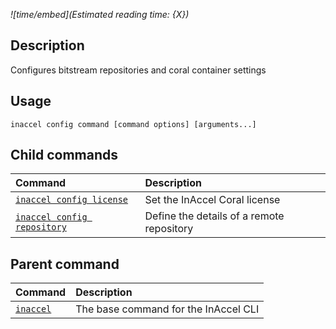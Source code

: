 *![time/embed](Estimated reading time: {X})*

## Description

Configures bitstream repositories and coral container settings

## Usage

```text
inaccel config command [command options] [arguments...]
```

## Child commands

| Command                                         | Description                               |
| :---------------------------------------------- | :---------------------------------------- |
| [` inaccel config license `](license.md)        | Set the InAccel Coral license             |
| [` inaccel config repository `](repository.md)  | Define the details of a remote repository |

## Parent command

| Command                    | Description                          |
| :------------------------- | :----------------------------------- |
| [` inaccel `](../index.md) | The base command for the InAccel CLI |
